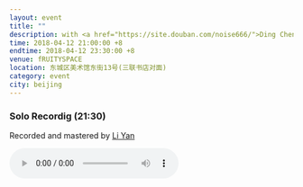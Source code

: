 ```yaml
---
layout: event
title: ""
description: with <a href="https://site.douban.com/noise666/">Ding Chenchen</a>, <a href="https://site.douban.com/petface">Li Yan</a>
time: 2018-04-12 21:00:00 +8
endtime: 2018-04-12 23:30:00 +8
venue: fRUITYSPACE
location: 东城区美术馆东街13号(三联书店对面)
category: event
city: beijing
---
```



### Solo Recordig (21:30)

Recorded and mastered by <a href="https://site.douban.com/petface/">Li Yan</a>

<audio src="{{site.cdn_path}}2018-04-13-lisong-at-fruityspace.mp3" controls="">
</audio>

